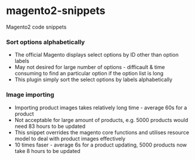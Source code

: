 # magento2-snippets
Magento2 code snippets

### Sort options alphabetically
* The official Magento displays select options by ID other than option labels
* May not desired for large number of options - difficault & time consuming to find an particular option if the option list is long
* This plugin simply sort the select options by labels alphabetically 

### Image importing
* Importing product images takes relatively long time - average 60s for a product
* Not acceptable for large amount of products, e.g. 5000 products would need 83 hours to be updated
* This snippet overrides the magento core functions and utilises resource model to deal with product images effectively
* 10 times faser - average 6s for a product updating, 5000 products now take 8 hours to be updated
